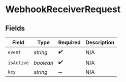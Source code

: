 # WebhookReceiverRequest


## Fields

| Field              | Type               | Required           | Description        |
| ------------------ | ------------------ | ------------------ | ------------------ |
| `event`            | *string*           | :heavy_check_mark: | N/A                |
| `isActive`         | *boolean*          | :heavy_check_mark: | N/A                |
| `key`              | *string*           | :heavy_minus_sign: | N/A                |